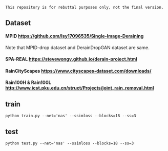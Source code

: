 `This repository is for rebuttal purposes only, not the final version.`

## Dataset

#### MPID https://github.com/lsy17096535/Single-Image-Deraining

Note that MPID-drop dataset and DerainDropGAN dataset are same.

#### SPA-REAL https://stevewongv.github.io/derain-project.html

#### RainCityScapes https://www.cityscapes-dataset.com/downloads/
#### Rain100H & Rain100L http://www.icst.pku.edu.cn/struct/Projects/joint_rain_removal.html

## train 
```python train.py --net='nas' --ssimloss --blocks=18 --ss=3```

## test
```python test.py --net='nas' --ssimloss --blocks=18 --ss=3```

